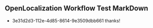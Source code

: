 ## OpenLocalization Workflow Test MarkDown
* 3e31d2d3-112e-4d85-8614-9e3509dbb661 
thanks!<!--HONumber=Mar16_HO2-->
